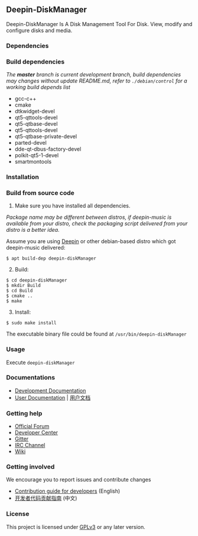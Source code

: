 ## Deepin-DiskManager

Deepin-DiskManager  Is A Disk Management Tool For Disk.
View, modify and configure disks and media.

### Dependencies
### Build dependencies

_The **master** branch is current development branch, build dependencies may changes without update README.md, refer to `./debian/control` for a working build depends list_


* gcc-c++
* cmake
* dtkwidget-devel
* qt5-qttools-devel
* qt5-qtbase-devel
* qt5-qttools-devel
* qt5-qtbase-private-devel
* parted-devel
* dde-qt-dbus-factory-devel
* polkit-qt5-1-devel
* smartmontools


### Installation

### Build from source code

1. Make sure you have installed all dependencies.

_Package name may be different between distros, if deepin-music is available from your distro, check the packaging script delivered from your distro is a better idea._

Assume you are using [Deepin](https://distrowatch.com/table.php?distribution=deepin) or other debian-based distro which got deepin-music delivered:

``` shell
$ apt build-dep deepin-diskManager
```

2. Build:

```
$ cd deepin-diskManager
$ mkdir Build
$ cd Build
$ cmake ..
$ make
```

3. Install:

```
$ sudo make install
```

The executable binary file could be found at `/usr/bin/deepin-diskManager`

### Usage

Execute `deepin-diskManager`

### Documentations

 - [Development Documentation](https://linuxdeepin.github.io/)
 - [User Documentation](https://wikidev.uniontech.com/index.php?title=%E9%9F%B3%E4%B9%90) | [用户文档](https://wikidev.uniontech.com/index.php?title=音乐)

### Getting help

 - [Official Forum](https://bbs.deepin.org/)
 - [Developer Center](https://github.com/linuxdeepin/developer-center)
 - [Gitter](https://gitter.im/orgs/linuxdeepin/rooms)
 - [IRC Channel](https://webchat.freenode.net/?channels=deepin)
 - [Wiki](https://wiki.deepin.org/)

### Getting involved

We encourage you to report issues and contribute changes

 - [Contribution guide for developers](https://github.com/linuxdeepin/developer-center/wiki/Contribution-Guidelines-for-Developers-en) (English)
 - [开发者代码贡献指南](https://github.com/linuxdeepin/developer-center/wiki/Contribution-Guidelines-for-Developers) (中文)

### License

This project is licensed under [GPLv3](LICENSE) or any later version.
